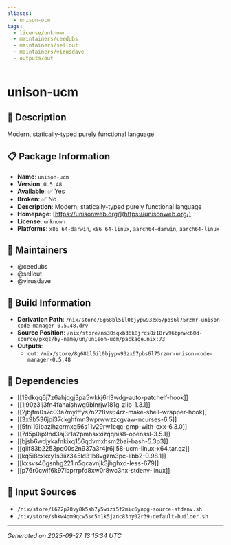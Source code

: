 ```yaml
---
aliases:
  - unison-ucm
tags:
  - license/unknown
  - maintainers/ceedubs
  - maintainers/sellout
  - maintainers/virusdave
  - outputs/out
---
```


# unison-ucm

## 📝 Description

Modern, statically-typed purely functional language

## 📋 Package Information

- **Name**: `unison-ucm`
- **Version**: `0.5.48`
- **Available**: ✅ Yes
- **Broken**: ✅ No
- **Description**: Modern, statically-typed purely functional language
- **Homepage**: [https://unisonweb.org/](https://unisonweb.org/)
- **License**: `unknown`
- **Platforms**: `x86_64-darwin`, `x86_64-linux`, `aarch64-darwin`, `aarch64-linux`
## 👥 Maintainers

- @ceedubs
- @sellout
- @virusdave


## 🔧 Build Information

- **Derivation Path**: `/nix/store/8g68bl5il0bjypw93zx67pbs6l75rzmr-unison-code-manager-0.5.48.drv`
- **Source Position**: `/nix/store/ns30sqxb36k8jrds8z18rv96bpnwc60d-source/pkgs/by-name/un/unison-ucm/package.nix:73`
- **Outputs**:
  - `out`:  `/nix/store/8g68bl5il0bjypw93zx67pbs6l75rzmr-unison-code-manager-0.5.48`

## 🔗 Dependencies

- [[19dkqq6j7z6ahjqgj3pa5wkkj6rl3wdg-auto-patchelf-hook]]
- [[1j90z3lj3fn4fahaishwg9blnrjw181g-zlib-1.3.1]]
- [[2jbjfm0s7c03a7mylffys7n228vs64rz-make-shell-wrapper-hook]]
- [[3x9b536jpi37ckghfmn3wprwwzzcgvaw-ncurses-6.5]]
- [[5fnl19ibazlhzcrmxg56s11v29rw1cqc-gmp-with-cxx-6.3.0]]
- [[7d5p0ip9nd3aj3r1a2pmhsxxizqqnis8-openssl-3.5.1]]
- [[bjsb6wdjykafnkixq156qdvmxhsm2bai-bash-5.3p3]]
- [[giif83b2253pq00s2n937a3r4jr6ji58-ucm-linux-x64.tar.gz]]
- [[kq5i8cxkxy1s3iiz345ld31b8vgzm3pc-libb2-0.98.1]]
- [[kxsvs46gsnhg221in5qcavnjk3jhghxd-less-679]]
- [[p76r0cwlf6k97ibprrpfd8xw0r8wc3nx-stdenv-linux]]

## 📁 Input Sources

- `/nix/store/l622p70vy8k5sh7y5wizi5f2mic6ynpg-source-stdenv.sh`
- `/nix/store/shkw4qm9qcw5sc5n1k5jznc83ny02r39-default-builder.sh`

---
*Generated on 2025-09-27 13:15:34 UTC*
